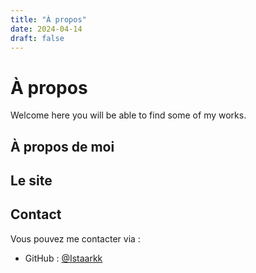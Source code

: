 ```yaml
---
title: "À propos"
date: 2024-04-14
draft: false
---
```


# À propos

Welcome here you will be able to find some of my works.
## À propos de moi



## Le site

## Contact

Vous pouvez me contacter via :
- GitHub : [@Istaarkk](https://github.com/Istaarkk)
